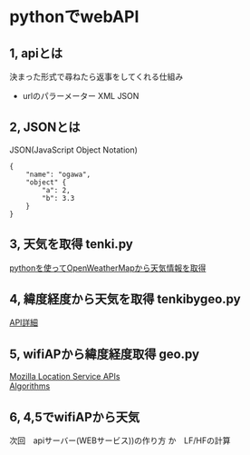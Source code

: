 # pythonでwebAPI

## 1, apiとは
決まった形式で尋ねたら返事をしてくれる仕組み
- urlのパラーメーター XML JSON

## 2, JSONとは
JSON(JavaScript Object Notation)
```
{
    "name": "ogawa",
    "object" {
        "a": 2,
        "b": 3.3
    }
}
```

## 3, 天気を取得 tenki.py
[pythonを使ってOpenWeatherMapから天気情報を取得](https://qiita.com/iton/items/87d4846de15736b599e4)
## 4, 緯度経度から天気を取得 tenkibygeo.py
[API詳細](https://openweathermap.org/current)
## 5, wifiAPから緯度経度取得 geo.py
[Mozilla Location Service APIs](https://mozilla.github.io/ichnaea/api/geolocate.html)   
[Algorithms](https://mozilla.github.io/ichnaea/algo/index.html)

## 6, 4,5でwifiAPから天気 



次回　apiサーバー(WEBサービス))の作り方 か　LF/HFの計算
